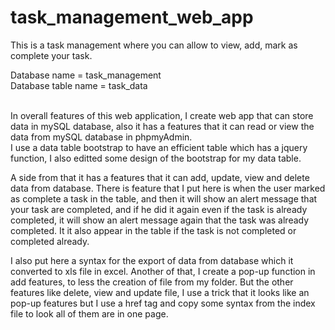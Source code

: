 # task_management_web_app
This is a task management where you can allow to view, add, mark as complete your task.

<!-- Guide -->

Database name = task_management <br>
Database table name = task_data <br><br>

<!--Explanation -->

In overall features of this web application, I create web app that can store data in mySQL database, also it has a features that it can read or view the data from mySQL database in phpmyAdmin. <br>
I use a data table bootstrap to have an efficient table which has a jquery function, I also editted some design of the bootstrap for my data table. <br>

A side from that it has a features that it can add, update, view and delete data from database.
There is feature that I put here is when the user marked as complete a task in the table, and then it will show an alert message that your task are completed, and if he did it again even if the task is already completed, it will show an alert message again that the task was already completed. It it also appear in the table if the task is not completed or completed already. <br>

I also put here a syntax for the export of data from database which it converted to xls file in excel.
Another of that, I create a pop-up function in add features, to less the creation of file from my folder. But the other features like delete, view and update file, I use a trick that it looks like an pop-up features but I use a href tag and copy some syntax from the index file to look all of them are in one page.
